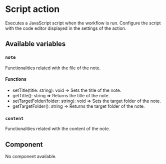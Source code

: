 # Script action
Executes a JavaScript script when the workflow is run. Configure the script with the code editor displayed in the settings of the action. 

## Available variables
### `note`
Functionalities related with the file of the note.
#### Functions
- setTitle(title: string): void => Sets the title of the note.
- getTitle(): string => Returns the title of the note.
- setTargetFolder(folder: string): void => Sets the target folder of the note.
- getTargetFolder(): string => Returns the target folder of the note.


### `content`
Functionalities related with the content of the note.


## Component
No component available.